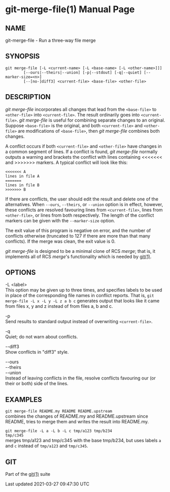 git-merge-file(1) Manual Page
=============================

NAME
----

git-merge-file - Run a three-way file merge

SYNOPSIS
--------

    git merge-file [-L <current-name> [-L <base-name> [-L <other-name>]]]
            [--ours|--theirs|--union] [-p|--stdout] [-q|--quiet] [--marker-size=<n>]
            [--[no-]diff3] <current-file> <base-file> <other-file>

DESCRIPTION
-----------

*git merge-file* incorporates all changes that lead from the `<base-file>` to `<other-file>` into `<current-file>`. The result ordinarily goes into `<current-file>`. *git merge-file* is useful for combining separate changes to an original. Suppose `<base-file>` is the original, and both `<current-file>` and `<other-file>` are modifications of `<base-file>`, then *git merge-file* combines both changes.

A conflict occurs if both `<current-file>` and `<other-file>` have changes in a common segment of lines. If a conflict is found, *git merge-file* normally outputs a warning and brackets the conflict with lines containing &lt;&lt;&lt;&lt;&lt;&lt;&lt; and &gt;&gt;&gt;&gt;&gt;&gt;&gt; markers. A typical conflict will look like this:

    <<<<<<< A
    lines in file A
    =======
    lines in file B
    >>>>>>> B

If there are conflicts, the user should edit the result and delete one of the alternatives. When `--ours`, `--theirs`, or `--union` option is in effect, however, these conflicts are resolved favouring lines from `<current-file>`, lines from `<other-file>`, or lines from both respectively. The length of the conflict markers can be given with the `--marker-size` option.

The exit value of this program is negative on error, and the number of conflicts otherwise (truncated to 127 if there are more than that many conflicts). If the merge was clean, the exit value is 0.

*git merge-file* is designed to be a minimal clone of RCS *merge*; that is, it implements all of RCS *merge*'s functionality which is needed by [git(1)](git.html).

OPTIONS
-------

-L &lt;label&gt;  
This option may be given up to three times, and specifies labels to be used in place of the corresponding file names in conflict reports. That is, `git merge-file -L x -L y -L z a b c` generates output that looks like it came from files x, y and z instead of from files a, b and c.

-p  
Send results to standard output instead of overwriting `<current-file>`.

-q  
Quiet; do not warn about conflicts.

--diff3  
Show conflicts in "diff3" style.

--ours  
--theirs  
--union  
Instead of leaving conflicts in the file, resolve conflicts favouring our (or their or both) side of the lines.

EXAMPLES
--------

 `git merge-file README.my README README.upstream`   
combines the changes of README.my and README.upstream since README, tries to merge them and writes the result into README.my.

 `git merge-file -L a -L b -L c tmp/a123 tmp/b234                   tmp/c345`   
merges tmp/a123 and tmp/c345 with the base tmp/b234, but uses labels `a` and `c` instead of `tmp/a123` and `tmp/c345`.

GIT
---

Part of the [git(1)](git.html) suite

Last updated 2021-03-27 09:47:30 UTC
